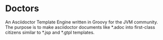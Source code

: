 # Doctors

An Asciidoctor Template Engine written in Groovy for the JVM community. The purpose is to make asciidoctor documents like *.adoc into first-class citizens similar to *.jsp and *.gtpl templates.
